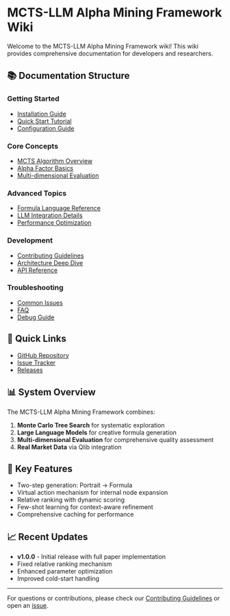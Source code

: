 # MCTS-LLM Alpha Mining Framework Wiki

Welcome to the MCTS-LLM Alpha Mining Framework wiki! This wiki provides comprehensive documentation for developers and researchers.

## 📚 Documentation Structure

### Getting Started
- [Installation Guide](Installation-Guide)
- [Quick Start Tutorial](Quick-Start-Tutorial)
- [Configuration Guide](Configuration-Guide)

### Core Concepts
- [MCTS Algorithm Overview](MCTS-Algorithm)
- [Alpha Factor Basics](Alpha-Factor-Basics)
- [Multi-dimensional Evaluation](Evaluation-System)

### Advanced Topics
- [Formula Language Reference](Formula-Language)
- [LLM Integration Details](LLM-Integration)
- [Performance Optimization](Performance-Optimization)

### Development
- [Contributing Guidelines](Contributing)
- [Architecture Deep Dive](Architecture)
- [API Reference](API-Reference)

### Troubleshooting
- [Common Issues](Common-Issues)
- [FAQ](FAQ)
- [Debug Guide](Debug-Guide)

## 🔗 Quick Links

- [GitHub Repository](https://github.com/dtbtc/mcts-llm-alpha)
- [Issue Tracker](https://github.com/dtbtc/mcts-llm-alpha/issues)
- [Releases](https://github.com/dtbtc/mcts-llm-alpha/releases)

## 📊 System Overview

The MCTS-LLM Alpha Mining Framework combines:
1. **Monte Carlo Tree Search** for systematic exploration
2. **Large Language Models** for creative formula generation
3. **Multi-dimensional Evaluation** for comprehensive quality assessment
4. **Real Market Data** via Qlib integration

## 🎯 Key Features

- Two-step generation: Portrait → Formula
- Virtual action mechanism for internal node expansion
- Relative ranking with dynamic scoring
- Few-shot learning for context-aware refinement
- Comprehensive caching for performance

## 📈 Recent Updates

- **v1.0.0** - Initial release with full paper implementation
- Fixed relative ranking mechanism
- Enhanced parameter optimization
- Improved cold-start handling

---

For questions or contributions, please check our [Contributing Guidelines](Contributing) or open an [issue](https://github.com/dtbtc/mcts-llm-alpha/issues).